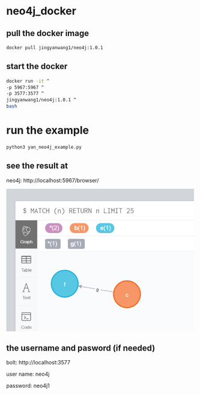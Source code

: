 # neo4j_docker

## pull the docker image

```bash
docker pull jingyanwang1/neo4j:1.0.1
```

## start the docker

```bash
docker run -it ^
-p 5967:5967 ^
-p 3577:3577 ^
jingyanwang1/neo4j:1.0.1 ^
bash
```

# run the example 

```bash
python3 yan_neo4j_example.py
```

## see the result at 

neo4j: http://localhost:5967/browser/

<img src="WeChat%20Screenshot_20220320193129.png" width="500">

## the username and pasword (if needed)

bolt: http://localhost:3577

user name: neo4j

password: neo4j1
